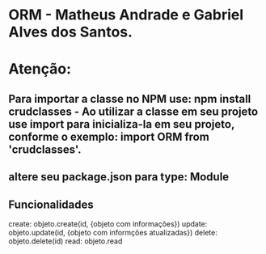 # ORM - Matheus Andrade e Gabriel Alves dos Santos.

# Atenção:
## Para importar a classe no NPM use: npm install crudclasses - Ao utilizar a classe em seu projeto use import para inicializa-la em seu projeto, conforme o exemplo: import ORM from 'crudclasses'.

## altere seu package.json para type: Module



## Funcionalidades

create: objeto.create(id, {objeto com informações})
update: objeto.update(id, {objeto com informções atualizadas})
delete: objeto.delete(id)
read: objeto.read


